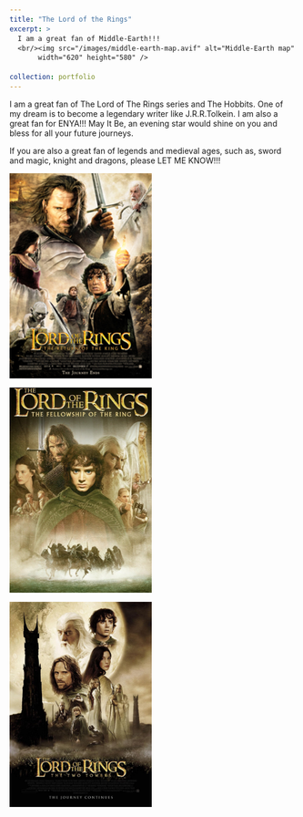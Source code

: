```yaml
---
title: "The Lord of the Rings"
excerpt: >
  I am a great fan of Middle-Earth!!!  
  <br/><img src="/images/middle-earth-map.avif" alt="Middle-Earth map"
       width="620" height="580" />

collection: portfolio
---
```


I am a great fan of The Lord of The Rings series and The Hobbits. One of my dream is to become a legendary writer like J.R.R.Tolkein. I am also a great fan for ENYA!!! May It Be, an evening star would shine on you and bless for all your future journeys. 

If you are also a great fan of legends and medieval ages, such as, sword and magic, knight and dragons, please LET ME KNOW!!!
<p style="display:flex; gap:1rem; flex-wrap:wrap;">
  <img src="/images/Lord_Rings_Return_King.jpg"
       alt="Return of the King"
       style="width:250px; height:360px; object-fit:cover;" />
  <img src="/images/LOTR_1.jpg"
       alt="LOTR 1"
       style="width:250px; height:360px; object-fit:cover;" />
  <img src="/images/LOTR_2.jpg"
       alt="LOTR 2"
       style="width:250px; height:360px; object-fit:cover;" />
</p>
